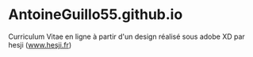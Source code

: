 # AntoineGuillo55.github.io

Curriculum Vitae en ligne à partir d'un design réalisé sous adobe XD par hesji (www.hesji.fr)
